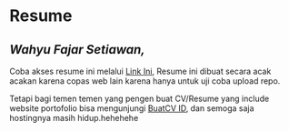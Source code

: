 # Resume
## _Wahyu Fajar Setiawan,_

Coba akses resume ini melalui  [Link Ini](https://wawanwfs.github.io/resume/),
Resume ini dibuat secara acak acakan karena copas web lain karena hanya untuk uji coba upload repo.

Tetapi bagi temen temen yang pengen buat CV/Resume yang include website portofolio bisa mengunjungi [BuatCV ID](https://buatcv.id/), dan semoga saja hostingnya masih hidup.hehehehe

